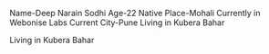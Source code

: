Name-Deep Narain Sodhi
Age-22
Native Place-Mohali
Currently in Webonise Labs
Current City-Pune
Living in Kubera Bahar

Living in Kubera Bahar

